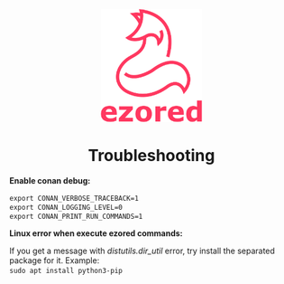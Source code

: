 <p align="center"><a href="https://github.com/ezored/ezored" target="_blank" rel="noopener noreferrer"><img width="180" src="../images/doc-logo.png" alt="ezored logo"></a></p>

<h1 align="center"><strong>Troubleshooting</strong></h1>

**Enable conan debug:**

```
export CONAN_VERBOSE_TRACEBACK=1
export CONAN_LOGGING_LEVEL=0
export CONAN_PRINT_RUN_COMMANDS=1
```

**Linux error when execute ezored commands:**

If you get a message with *distutils.dir_util* error, try install the separated package for it. Example:  
```sudo apt install python3-pip```
